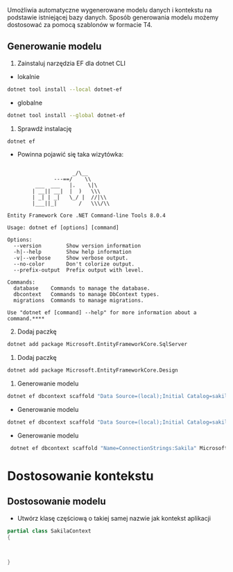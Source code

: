 Umożliwia automatyczne wygenerowane modelu danych i kontekstu na podstawie istniejącej bazy danych. Sposób generowania modelu możemy dostosować za pomocą szablonów w formacie T4.

## Generowanie modelu

1. Zainstaluj narzędzia EF dla dotnet CLI

- lokalnie
~~~ bash
dotnet tool install --local dotnet-ef
~~~

- globalne
~~~ bash
dotnet tool install --global dotnet-ef
~~~

1. Sprawdź instalację
~~~ bash
dotnet ef
~~~ 

- Powinna pojawić się taka wizytówka:

```

                     _/\__
               ---==/    \\
         ___  ___   |.    \|\
        | __|| __|  |  )   \\\
        | _| | _|   \_/ |  //|\\
        |___||_|       /   \\\/\\

Entity Framework Core .NET Command-line Tools 8.0.4

Usage: dotnet ef [options] [command]

Options:
  --version        Show version information
  -h|--help        Show help information
  -v|--verbose     Show verbose output.
  --no-color       Don't colorize output.
  --prefix-output  Prefix output with level.

Commands:
  database    Commands to manage the database.
  dbcontext   Commands to manage DbContext types.
  migrations  Commands to manage migrations.

Use "dotnet ef [command] --help" for more information about a command.****
```


2. Dodaj paczkę
~~~ bash
dotnet add package Microsoft.EntityFrameworkCore.SqlServer
~~~ 

1. Dodaj paczkę
~~~ bash
dotnet add package Microsoft.EntityFrameworkCore.Design
~~~ 

1. Generowanie modelu 
~~~ bash
dotnet ef dbcontext scaffold "Data Source=(local);Initial Catalog=sakila;Integrated Security=True;TrustServerCertificate=True"  Microsoft.EntityFrameworkCore.SqlServer
~~~

- Generowanie modelu 
~~~ bash
dotnet ef dbcontext scaffold "Data Source=(local);Initial Catalog=sakila;Integrated Security=True;TrustServerCertificate=True"  Microsoft.EntityFrameworkCore.SqlServer -f -o Infrastructure -n Sakila.Infrastructure
~~~ 

- Generowanie modelu 

~~~ bash
 dotnet ef dbcontext scaffold "Name=ConnectionStrings:Sakila" Microsoft.EntityFrameworkCore.SqlServer -o ..\Sakila.Domain\Model  --context-dir ..\Sakila.Infrastructure\ -f -n Sakila.Domain.Model --context-namespace Sakila.Intrastructure
 ~~~ 


# Dostosowanie kontekstu

## Dostosowanie modelu

- Utwórz klasę częściową o takiej samej nazwie jak kontekst aplikacji
~~~ csharp
partial class SakilaContext
{

   

}
~~~